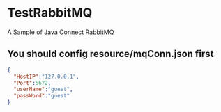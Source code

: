 # TestRabbitMQ
A Sample of Java Connect RabbitMQ

## You should config resource/mqConn.json first


```json
{
  "HostIP":"127.0.0.1",	
  "Port":5672,	
  "userName":"guest",	
  "passWord":"guest"	
}
